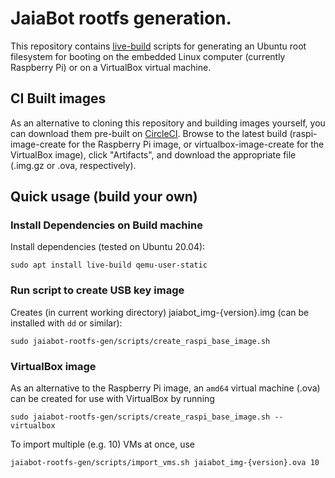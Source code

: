 # JaiaBot rootfs generation.

This repository contains [live-build](https://live-team.pages.debian.net/live-manual/html/live-manual/index.en.html) scripts for generating an Ubuntu root filesystem for booting on the embedded Linux computer (currently Raspberry Pi) or on a VirtualBox virtual machine.

## CI Built images

As an alternative to cloning this repository and building images yourself, you can download them pre-built on [CircleCI](https://app.circleci.com/pipelines/github/jaiarobotics/jaiabot-rootfs-gen). Browse to the latest build (raspi-image-create for the Raspberry Pi image, or virtualbox-image-create for the VirtualBox image), click "Artifacts", and download the appropriate file (.img.gz or .ova, respectively).


## Quick usage (build your own)

### Install Dependencies on Build machine

Install dependencies (tested on Ubuntu 20.04):

```
sudo apt install live-build qemu-user-static
```

### Run script to create USB key image

Creates (in current working directory) jaiabot_img-{version}.img (can be installed with `dd` or similar):

```
sudo jaiabot-rootfs-gen/scripts/create_raspi_base_image.sh
```

### VirtualBox image

As an alternative to the Raspberry Pi image, an `amd64` virtual machine (.ova) can be created for use with VirtualBox by running

```
sudo jaiabot-rootfs-gen/scripts/create_raspi_base_image.sh --virtualbox
```

To import multiple (e.g. 10) VMs at once, use

```
jaiabot-rootfs-gen/scripts/import_vms.sh jaiabot_img-{version}.ova 10
```

